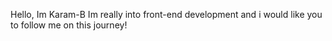Hello, Im Karam-B
Im really into front-end development and i would like you to follow me on this journey!
<!---
k-banzami/k-banzami is a ✨ special ✨ repository because its `README.md` (this file) appears on your GitHub profile.
You can click the Preview link to take a look at your changes.
--->
